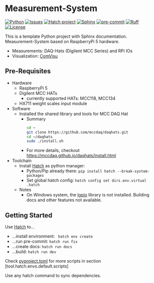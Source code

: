 # Measurement-System

[![Python](https://img.shields.io/badge/python-3.8%20%7C%203.9%20%7C%203.10-blue)](https://www.python.org/)
[![Issues](https://img.shields.io/badge/Issues-orange)](https://github.com/paaalm07/RPI_Measurement_System/issues)
[![Hatch project](https://img.shields.io/badge/%F0%9F%A5%9A-Hatch-4051b5.svg)](https://github.com/pypa/hatch)
[![Sphinx](https://img.shields.io/badge/docs-blue?label=sphinx&logo=sphinx&logoColor=white)](https://github.com/sphinx-doc/sphinx)
[![pre-commit](https://img.shields.io/badge/pre--commit-enabled-brightgreen?logo=pre-commit)](https://github.com/pre-commit/pre-commit)
[![Ruff](https://img.shields.io/endpoint?url=https://raw.githubusercontent.com/astral-sh/ruff/main/assets/badge/v2.json)](https://github.com/astral-sh/ruff)
[![License](https://img.shields.io/badge/License-BSD%203--Clause-blue.svg)](https://github.com/paaalm07/RPI_Measurement_System/blob/master/LICENSE)

This is a template Python project with Sphinx documentation.
Measurement-System based on RaspberryPi 5 hardware.
- Measurements: DAQ-Hats (Digilent MCC Series) and RPi IOs
- Visualization: [ComVisu](http://comvisu.de/)

## Pre-Requisites
- Hardware
    - RaspberryPi 5
    - Digilent MCC HATs
        - currently supported HATs: MCC118, MCC134
    - HX711 weight scales input module
- Software
    - Installed the shared library and tools for MCC DAQ Hat
        - Summary
            ```bash
            cd ~
            git clone https://github.com/mccdaq/daqhats.git
            cd ~/daqhats
            sudo ./install.sh
            ```  
        - For more details, checkout https://mccdaq.github.io/daqhats/install.html
- Toolchain
    - Install [Hatch](https://hatch.pypa.io/) as python manager:
        - Python/Pip already there: ```pip install hatch --break-system-packages```
        - Set global hatch config: ```hatch config set dirs.env.virtual .hatch```
    - Notes
        - On Windows system, the [lgpio](https://abyz.me.uk/lg/py_lgpio.html) library is not installed. Building docs and other features not available.

## Getting Started

Use [Hatch](https://hatch.pypa.io/) to...

- ...install environment: ``` hatch env create```
- ...run pre-commit: ```hatch run fix```
- ...create docs: ```hatch run docs```
- ...build: ```hatch run dev```

Check [pyproject.toml](pyproject.toml) for more scripts in section [tool.hatch.envs.default.scripts]

Use any hatch command to sync dependencies.
